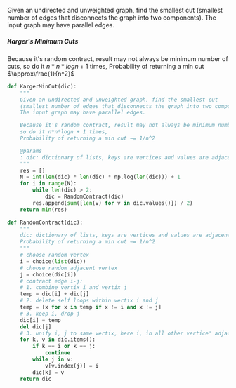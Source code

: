 Given an undirected and unweighted graph, find the smallest cut (smallest number of edges that disconnects the graph into two components).  The input graph may have parallel edges.

##### Karger's Minimum Cuts
Because it's random contract, result may not always be minimum number of cuts, 
so do it $n*n*logn + 1$ times,
Probability of returning a min cut $\approx\frac{1}{n^2}$
```python
def KargerMinCut(dic):
	"""
	Given an undirected and unweighted graph, find the smallest cut 
	(smallest number of edges that disconnects the graph into two components). 
	The input graph may have parallel edges.

	Because it's random contract, result may not always be minimum number of cuts, 
	so do it n*n*logn + 1 times,
	Probability of returning a min cut ~= 1/n^2

	@params
	: dic: dictionary of lists, keys are vertices and values are adjacent vertices
	"""
	res = []
	N = int(len(dic) * len(dic) * np.log(len(dic))) + 1
	for i in range(N):
		while len(dic) > 2:
			dic = RandomContract(dic)
		res.append(sum([len(v) for v in dic.values()]) / 2)
	return min(res)

def RandomContract(dic):
	"""
	dic: dictionary of lists, keys are vertices and values are adjacent vertices
	Probability of returning a min cut ~= 1/n^2 
	"""
	# choose random vertex
	i = choice(list(dic))
	# choose random adjacent vertex
	j = choice(dic[i])
	# contract edge i-j: 
	# 1. combine vertix i and vertix j
	temp = dic[i] + dic[j]
	# 2. delete self loops within vertix i and j
	temp = [x for x in temp if x != i and x != j]
	# 3. keep i, drop j
	dic[i] = temp
	del dic[j]
	# 3. unify i, j to same vertix, here i, in all other vertice' adjacent vertice
	for k, v in dic.items():
		if k == i or k == j:
			continue
		while j in v:
			v[v.index(j)] = i
		dic[k] = v
	return dic
```
